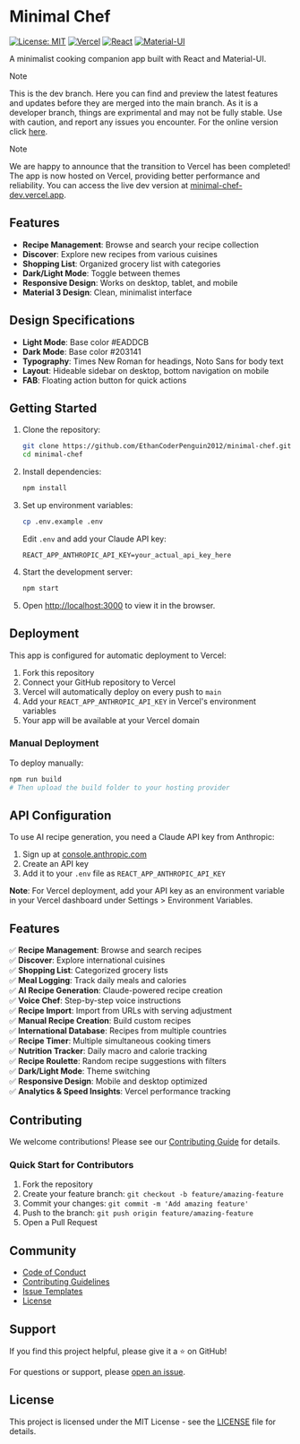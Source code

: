 # Minimal Chef

[![License: MIT](https://img.shields.io/badge/License-MIT-yellow.svg)](https://opensource.org/licenses/MIT)
[![Vercel](https://img.shields.io/badge/Deployed%20on-Vercel-black)](https://minimal-chef-dev.vercel.app/)
[![React](https://img.shields.io/badge/React-18.2.0-blue)](https://reactjs.org/)
[![Material-UI](https://img.shields.io/badge/Material--UI-5.11.0-blue)](https://mui.com/)

A minimalist cooking companion app built with React and Material-UI.

>[!NOTE]
> This is the dev branch. Here you can find and preview the latest features and updates before they are merged into the main branch. As it is a developer branch, things are exprimental and may not be fully stable. Use with caution, and report any issues you encounter. For the online version click [here](https://minimal-chef-dev.vercel.app/).

>[!NOTE]
> We are happy to announce that the transition to Vercel has been completed! The app is now hosted on Vercel, providing better performance and reliability. You can access the live dev version at [minimal-chef-dev.vercel.app](https://minimal-chef-dev.vercel.app/).

## Features 

- **Recipe Management**: Browse and search your recipe collection
- **Discover**: Explore new recipes from various cuisines
- **Shopping List**: Organized grocery list with categories
- **Dark/Light Mode**: Toggle between themes
- **Responsive Design**: Works on desktop, tablet, and mobile
- **Material 3 Design**: Clean, minimalist interface

## Design Specifications

- **Light Mode**: Base color  #EADDCB
- **Dark Mode**: Base color  #203141
- **Typography**: Times New Roman for headings, Noto Sans for body text
- **Layout**: Hideable sidebar on desktop, bottom navigation on mobile
- **FAB**: Floating action button for quick actions

## Getting Started

1. Clone the repository:
   ```bash
   git clone https://github.com/EthanCoderPenguin2012/minimal-chef.git
   cd minimal-chef
   ```

2. Install dependencies:
   ```bash
   npm install
   ```

3. Set up environment variables:
   ```bash
   cp .env.example .env
   ```
   Edit `.env` and add your Claude API key:
   ```
   REACT_APP_ANTHROPIC_API_KEY=your_actual_api_key_here
   ```

4. Start the development server:
   ```bash
   npm start
   ```

5. Open [http://localhost:3000](http://localhost:3000) to view it in the browser.

## Deployment

This app is configured for automatic deployment to Vercel:

1. Fork this repository
2. Connect your GitHub repository to Vercel
3. Vercel will automatically deploy on every push to `main`
4. Add your `REACT_APP_ANTHROPIC_API_KEY` in Vercel's environment variables
5. Your app will be available at your Vercel domain

### Manual Deployment

To deploy manually:
```bash
npm run build
# Then upload the build folder to your hosting provider
```

## API Configuration

To use AI recipe generation, you need a Claude API key from Anthropic:
1. Sign up at [console.anthropic.com](https://console.anthropic.com)
2. Create an API key
3. Add it to your `.env` file as `REACT_APP_ANTHROPIC_API_KEY`

**Note**: For Vercel deployment, add your API key as an environment variable in your Vercel dashboard under Settings > Environment Variables.

## Features

✅ **Recipe Management**: Browse and search recipes  
✅ **Discover**: Explore international cuisines  
✅ **Shopping List**: Categorized grocery lists  
✅ **Meal Logging**: Track daily meals and calories  
✅ **AI Recipe Generation**: Claude-powered recipe creation  
✅ **Voice Chef**: Step-by-step voice instructions  
✅ **Recipe Import**: Import from URLs with serving adjustment  
✅ **Manual Recipe Creation**: Build custom recipes  
✅ **International Database**: Recipes from multiple countries  
✅ **Recipe Timer**: Multiple simultaneous cooking timers  
✅ **Nutrition Tracker**: Daily macro and calorie tracking  
✅ **Recipe Roulette**: Random recipe suggestions with filters  
✅ **Dark/Light Mode**: Theme switching  
✅ **Responsive Design**: Mobile and desktop optimized  
✅ **Analytics & Speed Insights**: Vercel performance tracking

## Contributing

We welcome contributions! Please see our [Contributing Guide](CONTRIBUTING.md) for details.

### Quick Start for Contributors

1. Fork the repository
2. Create your feature branch: `git checkout -b feature/amazing-feature`
3. Commit your changes: `git commit -m 'Add amazing feature'`
4. Push to the branch: `git push origin feature/amazing-feature`
5. Open a Pull Request

## Community

- [Code of Conduct](CODE_OF_CONDUCT.md)
- [Contributing Guidelines](CONTRIBUTING.md)
- [Issue Templates](.github/ISSUE_TEMPLATE/)
- [License](LICENSE)

## Support

If you find this project helpful, please give it a ⭐ on GitHub!

For questions or support, please [open an issue](https://github.com/EthanCoderPenguin2012/minimal-chef/issues).

## License

This project is licensed under the MIT License - see the [LICENSE](LICENSE) file for details.
